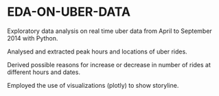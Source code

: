# EDA-ON-UBER-DATA

Exploratory data analysis on real time uber data from April to September 2014 with Python.

Analysed and extracted peak hours and locations of uber rides.

Derived possible reasons for increase or decrease in number of rides at different hours and dates.

Employed the use of visualizations (plotly) to show storyline.
